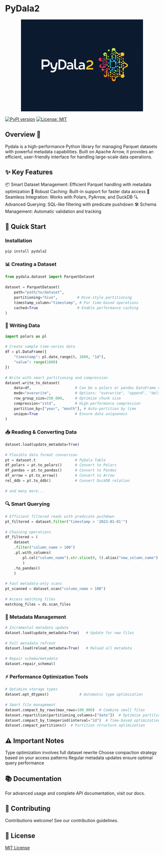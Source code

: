 # PyDala2 

<p align="center">
  <img src="logo.jpeg" width="400" alt="PyDala2">
</p>

[![PyPI version](https://badge.fury.io/py/pydala2.svg)](https://badge.fury.io/py/pydala2)
[![License: MIT](https://img.shields.io/badge/License-MIT-yellow.svg)](https://opensource.org/licenses/MIT)



## Overview 📖
Pydala is a high-performance Python library for managing Parquet datasets with powerful metadata capabilities. Built on Apache Arrow, it provides an efficient, user-friendly interface for handling large-scale data operations.

## ✨ Key Features
📦 Smart Dataset Management: Efficient Parquet handling with metadata optimization
🔄 Robust Caching: Built-in support for faster data access
🔌 Seamless Integration: Works with Polars, PyArrow, and DuckDB
🔍 Advanced Querying: SQL-like filtering with predicate pushdown
🛠️ Schema Management: Automatic validation and tracking

## 🚀 Quick Start
### Installation
```bash
pip install pydala2
```

### 📊 Creating a Dataset
```python
from pydala.dataset import ParquetDataset

dataset = ParquetDataset(
    path="path/to/dataset",
    partitioning="hive",         # Hive-style partitioning
    timestamp_column="timestamp", # For time-based operations
    cached=True                  # Enable performance caching
)
```

### 💾 Writing Data
```python
import polars as pl

# Create sample time-series data
df = pl.DataFrame({
    "timestamp": pl.date_range(0, 1000, "1d"),
    "value": range(1000)
})

# Write with smart partitioning and compression
dataset.write_to_dataset(
    data=df,                    # Can be a polars or pandas DataFrame or an Arrow Table, Dataset, or RecordBatch or a duckdb result 
    mode="overwrite",           # Options: "overwrite", "append", "delta"
    row_group_size=250_000,     # Optimize chunk size
    compression="zstd",         # High-performance compression
    partition_by=["year", "month"], # Auto-partition by time
    unique=True                 # Ensure data uniqueness
)
```

### 📥 Reading & Converting Data
```python
dataset.load(update_metadata=True)

# Flexible data format conversion
pt = dataset.t                  # PyDala Table
df_polars = pt.to_polars()      # Convert to Polars
df_pandas = pt.to_pandas()      # Convert to Pandas
df_arrow = pt.to_arrow()        # Convert to Arrow
rel_ddb = pt.to_ddb()           # Convert DuckDB relation

# and many more... 
```

### 🔍 Smart Querying
```python
# Efficient filtered reads with predicate pushdown
pt_filtered = dataset.filter("timestamp > '2023-01-01'")

# Chaining operations
df_filtered = (
    dataset
    .filter("column_name > 100")
    .pl.with_columns(
        pl.col("column_name").str.slice(0, 5).alias("new_column_name")
        )
    .to_pandas()
    )

# Fast metadata-only scans
pt_scanned = dataset.scan("column_name > 100")

# Access matching files
matching_files = ds.scan_files
```

### 🔄 Metadata Management
```python
# Incremental metadata update
dataset.load(update_metadata=True)   # Update for new files

# Full metadata refresh
dataset.load(reload_metadata=True)   # Reload all metadata

# Repair schema/metadata
dataset.repair_schema()
```

### ⚡ Performance Optimization Tools
```python
# Optimize storage types
dataset.opt_dtypes()              # Automatic type optimization

# Smart file management
dataset.compact_by_rows(max_rows=100_000)  # Combine small files
dataset.repartition(partitioning_columns=["date"])  # Optimize partitions
dataset.compact_by_timeperiod(interval="1d")  # Time-based optimization
dataset.compact_partitions()  # Partition structure optimization
```

## ⚠️ Important Notes
Type optimization involves full dataset rewrite
Choose compaction strategy based on your access patterns
Regular metadata updates ensure optimal query performance

## 📚 Documentation
For advanced usage and complete API documentation, visit our docs.

## 🤝 Contributing
Contributions welcome! See our contribution guidelines.

## 📝 License
[MIT License](LICENSE)
